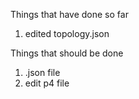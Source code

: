 Things that have done so far
1. edited topology.json







Things that should be done 
1. .json file
2. edit p4 file


